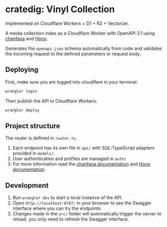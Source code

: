 # **cratedig:** Vinyl Collection 

Implemented on Cloudflare Workers + D1 + R2 + Vectorize.

A media collection index as a Cloudflare Worker with OpenAPI 3.1 using
[chanfana](https://github.com/cloudflare/chanfana) and
[Hono](https://github.com/honojs/hono).

Generates the `openapi.json` schema automatically from code and validates the
incoming request to the defined parameters or request body.

## Deploying

First, make sure you are logged into cloudflare in your terminal:

```sh
wrangler login
```

Then publish the API to Cloudflare Workers:

```sh
wrangler deploy
```

## Project structure

The router is defined in `router.ts`.

1. Each endpoint has its own file in `api/` with SQL-TypeScript adapters provided in `models/`.
2. User authentication and profiles are managed in `auth/`
3. For more information read the [chanfana documentation](https://chanfana.pages.dev/) and [Hono documentation](https://hono.dev/docs).

## Development

1. Run `wrangler dev` to start a local instance of the API.
2. Open `http://localhost:8787/` in your browser to see the Swagger interface where you can try the endpoints.
3. Changes made in the `src/` folder will automatically trigger the server to reload, you only need to refresh the Swagger interface.
